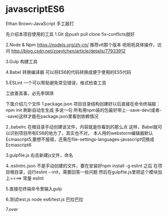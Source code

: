 # javascriptES6
Ethan Brown-JavaScript 手工敲打

先介绍本项目使用的工具
1.Git
  会push pull clone  fix-conflicts就好

2.Node & Npm
  https://nodejs.org/zh-cn/ 
  推荐v6那个版本
  呃呃呃具体操作，访问 http://blog.csdn.net/zoeylchen/article/details/77933912

3.Gulp
  构建工具

4.Babel
  转换编译器 
  可以将ES6的代码转换成便于使用的ES5代码

5.ESLint
  一个可以帮助避免常见错误，格式检查工具

工欲善其事，必先李琪琪

下面介绍几个文件
1.package.json
  项目目录结构创建好以后直接在命令终端敲：npm init 刷新自动生生成
  多说一句 所有用npm装的包最好带上--save-dev(或者--save)这样才能在package.json里看到依赖情况

2..babelrc
  在根目录手动创建该文件，内容就是你看到的那么点
  这样，Babel就可以识别项目所有ES6的地方了，其实也不对，
  本人用的webstorm编辑器默认Ecmascript5,要想不报错，还需在file-settings-languages-javascript切换成Ecmascript6
  
3.gulpfile.js
  右击新建js文件，命名
  
4..eslintrc.json
  不是手动创建的文件，要在安装好npm install -g eslint 之后
  在项目根目录，运行eslint --init，需要回答一些问题
  然后在gulpfile.js里把这个模块加上====> 常量 eslint

5.直接在终端命令里输入gulp 

6.测试test.js
  node es6/test.js
  巴拉巴拉 

7.over

  
  
